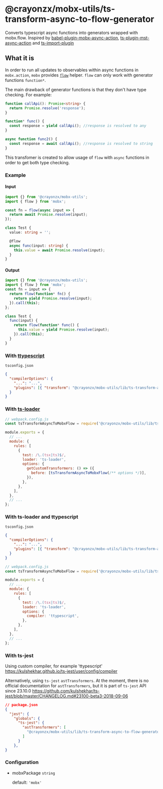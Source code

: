 # @crayonzx/mobx-utils/ts-transform-async-to-flow-generator

Converts typescript async functions into generators wrapped with mobx.flow.
Inspired by [babel-plugin-mobx-async-action](https://github.com/Strate/babel-plugin-mobx-async-action), [ts-plugin-mst-async-action](https://github.com/newraina/ts-plugin-mst-async-action) and
[ts-import-plugin](https://github.com/Brooooooklyn/ts-import-plugin/blob/master/src/index.ts)

## What it is

In order to run all updates to observables within async functions in `mobx.action`, `mobx` provides [`flow`](https://mobx.js.org/best/actions.html) helper. `flow` can only work with generator functions `function*`.

The main drawback of generator functions is that they don't have type checking. For example:

```ts
function callApi(): Promise<string> {
  return Promise.resolve('response');
}

function* func() {
  const response = yield callApi(); //response is resolved to any
}

async function func2() {
  const response = await callApi(); //response is resolved to string
}
```

This transfomer is created to allow usage of `flow` with `async` functions in order to get both type checking.

### Example

#### Input

```ts
import {} from '@crayonzx/mobx-utils';
import { flow } from 'mobx';

const fn = flow(async input => {
  return await Promise.resolve(input);
});

class Test {
  value: string = '';

  @flow
  async func(input: string) {
    this.value = await Promise.resolve(input);
  }
}
```

#### Output

```js
import {} from '@crayonzx/mobx-utils';
import { flow } from 'mobx';
const fn = input => {
  return flow(function* fn() {
    return yield Promise.resolve(input);
  }).call(this);
};

class Test {
  func(input) {
    return flow(function* func() {
      this.value = yield Promise.resolve(input);
    }).call(this);
  }
}
```

### With [ttypescript](https://github.com/cevek/ttypescript)

`tsconfig.json`

```json
{
  "compilerOptions": {
    "...": "...",
    "plugins": [{ "transform": "@crayonzx/mobx-utils/lib/ts-transform-async-to-flow-generator", "type": "config" }]
  }
}
```

### With [ts-loader](https://github.com/TypeStrong/ts-loader)

```js
// webpack.config.js
const tsTransformAsyncToMobxFlow = require('@crayonzx/mobx-utils/lib/ts-transform-async-to-flow-generator').default;

module.exports = {
  // ...
  module: {
    rules: [
      {
        test: /\.(tsx|ts)$/,
        loader: 'ts-loader',
        options: {
          getCustomTransformers: () => ({
            before: [tsTransformAsyncToMobxFlow(/** options */)],
          }),
        },
      },
    ],
  },
  // ...
};
```

### With ts-loader and ttypescript

`tsconfig.json`

```json
{
  "compilerOptions": {
    "...": "...",
    "plugins": [{ "transform": "@crayonzx/mobx-utils/lib/ts-transform-async-to-flow-generator", "type": "config" }]
  }
}
```

```js
// webpack.config.js
const tsTransformAsyncToMobxFlow = require('@crayonzx/mobx-utils/lib/ts-transform-async-to-flow-generator').default;

module.exports = {
  // ...
  module: {
    rules: [
      {
        test: /\.(tsx|ts)$/,
        loader: 'ts-loader',
        options: {
          compiler: 'ttypescript',
        },
      },
    ],
  },
  // ...
};
```

### With ts-jest

Using custom compiler, for example 'ttypescript' https://kulshekhar.github.io/ts-jest/user/config/compiler

Alternatively, using `ts-jest` `astTransformers`. At the moment, there is no official documentation for `astTransformers`, but it is part of `ts-jest` API since 23.10.0 https://github.com/kulshekhar/ts-jest/blob/master/CHANGELOG.md#23100-beta3-2018-09-06

```json
// package.json
{
  "jest": {
    "globals": {
      "ts-jest": {
        "astTransformers": [
          "@crayonzx/mobx-utils/lib/ts-transform-async-to-flow-generator"
        ]
      }
    },
}
```

### Configuration

- mobxPackage `string`

  default: `'mobx'`
